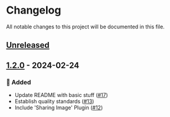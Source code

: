 # Changelog

All notable changes to this project will be documented in this file.

## [Unreleased](https://github.com/figuren-theater/ft-seo/compare/1.2.0...HEAD)

## [1.2.0](https://github.com/figuren-theater/ft-seo/compare/1.1.0...1.2.0) - 2024-02-24

### 🚀 Added

- Update README with basic stuff ([#17](https://github.com/figuren-theater/ft-seo/pull/17))
- Establish quality standards ([#13](https://github.com/figuren-theater/ft-seo/pull/13))
- Include 'Sharing Image' Plugin ([#12](https://github.com/figuren-theater/ft-seo/pull/12))
